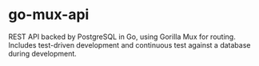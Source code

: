 # go-mux-api
REST API backed by PostgreSQL in Go, using Gorilla Mux for routing. Includes test-driven development and continuous test against a database during development. 
